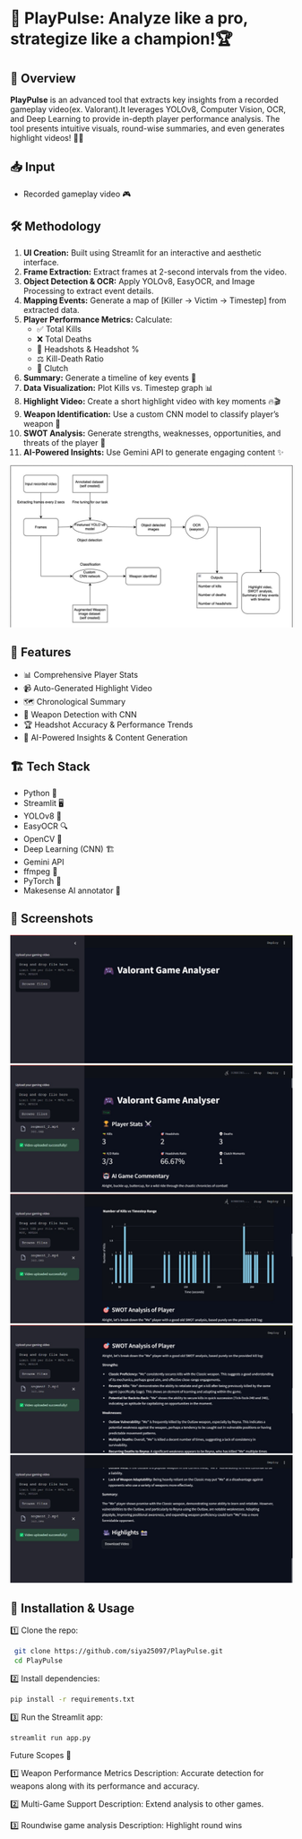 
# 🎯 PlayPulse: Analyze like a pro, strategize like a champion!🏆

## 🚀 Overview
**PlayPulse** is an advanced tool that extracts key insights from a recorded gameplay video(ex. Valorant).It leverages YOLOv8, Computer Vision, OCR, and Deep Learning to provide in-depth player performance analysis. The tool presents intuitive visuals, round-wise summaries, and even generates highlight videos! 🎥🔥

## 📥 Input
- Recorded gameplay video 🎮

## 🛠️ Methodology
1. **UI Creation:** Built using Streamlit for an interactive and aesthetic interface.
2. **Frame Extraction:** Extract frames at 2-second intervals from the video.
3. **Object Detection & OCR:** Apply YOLOv8, EasyOCR, and Image Processing to extract event details.
4. **Mapping Events:** Generate a map of [Killer -> Victim -> Timestep] from extracted data.
5. **Player Performance Metrics:** Calculate:
   - ✅ Total Kills
   - ❌ Total Deaths
   - 🎯 Headshots & Headshot %
   - ⚖ Kill-Death Ratio
   - 🎯 Clutch
6. **Summary:** Generate a timeline of key events 📜
7. **Data Visualization:** Plot Kills vs. Timestep graph 📊
8. **Highlight Video:** Create a short highlight video with key moments 🔥🎬
9. **Weapon Identification:** Use a custom CNN model to classify player’s weapon 🔫
10. **SWOT Analysis:** Generate strengths, weaknesses, opportunities, and threats of the player 📌
11. **AI-Powered Insights:** Use Gemini API to generate engaging content ✨

![Summary Chart](Images/MINed.jfif)
## 🎨 Features
- 📊 Comprehensive Player Stats
- 📹 Auto-Generated Highlight Video
- 🗺 Chronological Summary
- 🔫 Weapon Detection with CNN
- 🏆 Headshot Accuracy & Performance Trends
- 🤖 AI-Powered Insights & Content Generation

## 🏗️ Tech Stack
- Python 🐍
- Streamlit 🖥️
- YOLOv8 🧠
- EasyOCR 🔍
- OpenCV 👀
- Deep Learning (CNN) 🏗️
- Gemini API
- ffmpeg 📸
- PyTorch 👀
- Makesense AI annotator 📸

## 📸 Screenshots
![Home Page](Images/1.jfif)
![Player stats](Images/2.jfif)
![Graph](Images/3.jfif)
![SWOT](Images/4.jfif)
![Highlight](Images/5.jfif)
## 🔧 Installation & Usage
1️⃣ Clone the repo:
```bash
 git clone https://github.com/siya25097/PlayPulse.git
 cd PlayPulse
```

2️⃣ Install dependencies:
```bash
pip install -r requirements.txt
```

3️⃣ Run the Streamlit app:
```bash
streamlit run app.py
```
Future Scopes 🚀

1️⃣ Weapon Performance Metrics
Description: Accurate detection for weapons along with its performance and accuracy.

2️⃣ Multi-Game Support
Description: Extend analysis to other games.

3️⃣ Roundwise game analysis
Description: Highlight round wins






